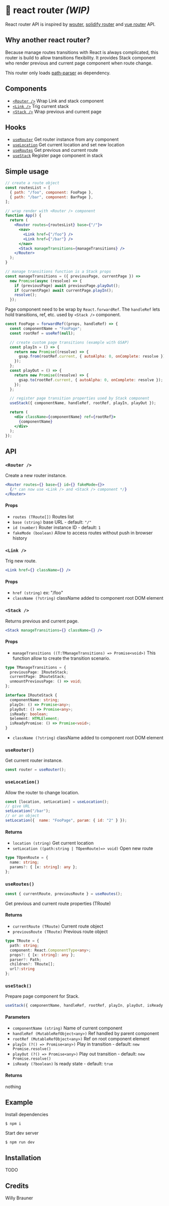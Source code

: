 # 🚃 react router _(WIP)_

React router API is inspired by [wouter](https://github.com/molefrog/wouter),
[solidify router](https://github.com/solid-js/solidify/blob/master/navigation/Router.ts) and
[vue router](https://router.vuejs.org/) API.

## Why another react router?

Because manage routes transitions with React is always complicated, this router is build to allow transitions flexibility.
It provides Stack component who render previous and current page component when route change.

This router only loads [path-parser](https://github.com/troch/path-parser) as dependency.

## Components

- [`<Router />`](#router-) Wrap Link and stack component
- [`<Link />`](#link-) Trig current stack
- [`<Stack />`](#stack-) Wrap previous and current page

## Hooks

- [`useRouter`](#useRouter) Get router instance from any component
- [`useLocation`](#useLocation) Get current location and set new location
- [`useRoutes`](#useRoutes) Get previous and current route
- [`useStack`](#useStack) Register page component in stack

## Simple usage

```jsx
// create a route object
const routesList = [
  { path: "/foo", component: FooPage },
  { path: "/bar", component: BarPage },
];

// wrap render with <Router /> component
function App() {
  return (
    <Router routes={routesList} base={"/"}>
      <nav>
        <Link href={"/foo"} />
        <Link href={"/bar"} />
      </nav>
      <Stack manageTransitions={manageTransitions} />
    </Router>
  );
}

// manage transitions function is a Stack props
const manageTransitions = ({ previousPage, currentPage }) =>
  new Promise(async (resolve) => {
    if (previousPage) await previousPage.playOut();
    if (currentPage) await currentPage.playIn();
    resolve();
  });
```

Page component need to be wrap by `React.forwardRef`. The `handleRef` lets hold transitions, ref, etc. used by `<Stack />` component.

```jsx
const FooPage = forwardRef((props, handleRef) => {
  const componentName = "FooPage";
  const rootRef = useRef(null);

  // create custom page transitions (example with GSAP)
  const playIn = () => {
    return new Promise((resolve) => {
      gsap.from(rootRef.current, { autoAlpha: 0, onComplete: resolve });
    });
  };
  const playOut = () => {
    return new Promise((resolve) => {
      gsap.to(rootRef.current, { autoAlpha: 0, onComplete: resolve });
    });
  };

  // register page transition properties used by Stack component
  useStack({ componentName, handleRef, rootRef, playIn, playOut });

  return (
    <div className={componentName} ref={rootRef}>
      {componentName}
    </div>
  );
});
```

## API

### `<Router />`

Create a new router instance.

```jsx
<Router routes={} base={} id={} fakeMode={}>
  {/* can now use <Link /> and <Stack /> component */}
</Router>
```

#### Props

- `routes (TRoute[])` Routes list
- `base (string)` base URL - default: `"/"`
- `id (number)` Router instance ID - default: `1`
- `fakeMode (boolean)` Allow to access routes without push in browser history

### `<Link />`

Trig new route.

```jsx
<Link href={} className={} />
```

#### Props

- `href (string)` ex: "/foo"
- `className (?string)` className added to component root DOM element

### `<Stack />`

Returns previous and current page.

```jsx
<Stack manageTransitions={} className={} />
```

#### Props

- `manageTransitions ((T:TManageTransitions) => Promise<void>)`
  This function allow to create the transition scenario.

```ts
type TManageTransitions = {
  previousPage: IRouteStack;
  currentPage: IRouteStack;
  unmountPreviousPage: () => void;
};

interface IRouteStack {
  componentName: string;
  playIn: () => Promise<any>;
  playOut: () => Promise<any>;
  isReady: boolean;
  $element: HTMLElement;
  isReadyPromise: () => Promise<void>;
}
```

- `className (?string)` className added to component root DOM element

### <a name="useRouter"></a>`useRouter()`

Get current router instance.

```jsx
const router = useRouter();
```

### <a name="useLocation"></a>`useLocation()`

Allow the router to change location.

```jsx
const [location, setLocation] = useLocation();
// give URL 
setLocation("/bar");
// or an object
setLocation({  name: "FooPage", param: { id: "2" } });
```

#### Returns

- `location (string)` Get current location
- `setLocation ((path:string | TOpenRoute)=> void)` Open new route

```ts
type TOpenRoute = {
  name: string;
  params?: { [x: string]: any };
};
```

### <a name="useRoutes"></a>`useRoutes()`

```jsx
const { currentRoute, previousRoute } = useRoutes();
```

Get previous and current route properties (TRoute)

#### Returns

- `currentRoute (TRoute)` Current route object
- `previousRoute (TRoute)` Previous route object

```ts
type TRoute = {
  path: string;
  component: React.ComponentType<any>;
  props?: { [x: string]: any };
  parser?: Path;
  children?: TRoute[];
  url?:string
};
```

### <a name="useStack"></a>`useStack()`

Prepare page component for Stack.

```js
useStack({ componentName, handleRef, rootRef, playIn, playOut, isReady });
```

#### Parameters

- `componentName (string)` Name of current component
- `handleRef (MutableRefObject<any>)` Ref handled by parent component
- `rootRef (MutableRefObject<any>)` Ref on root component element
- `playIn (?() => Promise<any>)` Play in transition - default: `new Promise.resolve()`
- `playOut (?() => Promise<any>)` Play out transition - default: `new Promise.resolve()`
- `isReady (?boolean)` Is ready state - default: `true`

#### Returns

nothing

## Example

Install dependencies

```shell
$ npm i
```

Start dev server

```shell
$ npm run dev
```

## Installation

TODO

## Credits

Willy Brauner
